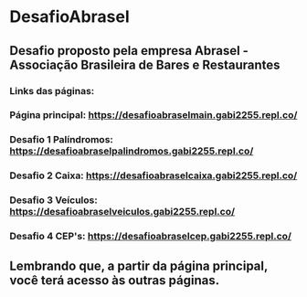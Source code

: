 # DesafioAbrasel
## Desafio proposto pela empresa Abrasel - Associação Brasileira de Bares e Restaurantes 

### Links das páginas:
### Página principal: https://desafioabraselmain.gabi2255.repl.co/
### Desafio 1 Palíndromos: https://desafioabraselpalindromos.gabi2255.repl.co/
### Desafio 2 Caixa: https://desafioabraselcaixa.gabi2255.repl.co/
### Desafio 3 Veículos: https://desafioabraselveiculos.gabi2255.repl.co/
### Desafio 4 CEP's: https://desafioabraselcep.gabi2255.repl.co/

## Lembrando que, a partir da página principal, você terá acesso às outras páginas.
